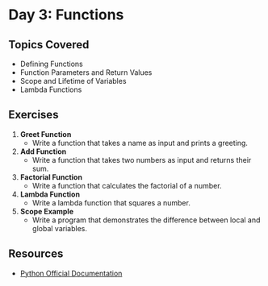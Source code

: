 # Day 3: Functions

## Topics Covered
- Defining Functions
- Function Parameters and Return Values
- Scope and Lifetime of Variables
- Lambda Functions

## Exercises
1. **Greet Function**
   - Write a function that takes a name as input and prints a greeting.
2. **Add Function**
   - Write a function that takes two numbers as input and returns their sum.
3. **Factorial Function**
   - Write a function that calculates the factorial of a number.
4. **Lambda Function**
   - Write a lambda function that squares a number.
5. **Scope Example**
   - Write a program that demonstrates the difference between local and global variables.

## Resources
- [Python Official Documentation](https://docs.python.org/3/)
